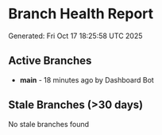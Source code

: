 # Branch Health Report
Generated: Fri Oct 17 18:25:58 UTC 2025

## Active Branches
- **main** - 18 minutes ago by Dashboard Bot

## Stale Branches (>30 days)
No stale branches found
